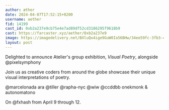 ```yaml
---
author: æther
date: 2024-04-07T17:52:15+0200
username: aether
fid: 14199
cast_id: 0xb2a237e9cb75e4e7ad89df52cd3186295f9618b9
cast: https://farcaster.xyz/aether/0xb2a237e9
image: https://imagedelivery.net/BXluQx4ige9GuW0Ia56BHw/34ee59fc-3fb3-4367-a28f-fc727800ab00/original
layout: post
---
```


Delighted to announce Atelier's group exhibition, _Visual Poetry_, alongside @pixelsymphony

Join us as creative coders from around the globe showcase their unique visual interpretations of poetry.

@marcelonada ara @tiller @rapha-nyc @wiw @ccddbb onekmonk & autonomatono

On @fxhash from April 9 through 12.

<img src='https://imagedelivery.net/BXluQx4ige9GuW0Ia56BHw/34ee59fc-3fb3-4367-a28f-fc727800ab00/original' alt='' referrerpolicy='no-referrer'/>
